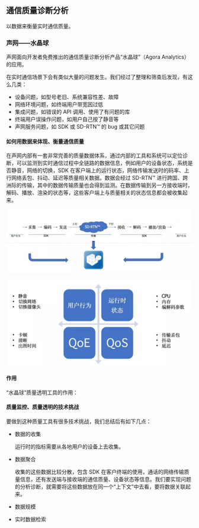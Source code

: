 ## 通信质量诊断分析

以数据来衡量实时通信质量。

### 声网——水晶球

声网面向开发者免费推出的通信质量诊断分析产品“水晶球”（Agora Analytics）的应用。

在实时通信场景下会有类似大量的问题发生。我们经过了整理和筛查后发现，有这么几类：

- 设备问题，如型号老旧、系统兼容性差、故障
- 网络环境问题，如终端用户带宽因过低
- 集成问题，如错误的 API 调用、使用了有问题的库
- 终端用户误操作问题，如用户自己按了静音等
- 声网服务问题，如 SDK 或 SD-RTN™ 的 bug 或其它问题

#### 如何用数据来体现、衡量通信质量

在声网内部有一套非常完善的质量数据体系，通过内部的工具和系统可以定位诊断，可以监测到实时通信过程中全链路的数据信息，例如用户的设备状态，系统是否静音，网络的切换，SDK 在客户端上的运行状态，网络传输发送时的码率、上行网络丢包、抖动、延迟等质量相关数据。数据会经过 SD-RTN™ 进行跨国、跨洲际的传输，其中的数据传输质量也会得到监测。在数据传输到另一方接收端时，解码、播放、渲染的状态等，这些客户端上与质量相关的状态信息都会被收集起来。

![](./png/全链路数据收集.jpg)

![](./png/体系化质量问题分类.jpg)

#### 作用

“水晶球”质量透明工具的作用：



#### 质量监控、质量透明的技术挑战

要做到这种质量工具有很多技术挑战，我们总结后有如下几点：

- 数据的收集

  运行时的指标需要从各地用户的设备上去收集。

- 数据聚合

  收集的这些数据比较分散，包含 SDK 在客户终端的使用，通话的网络传输质量信息，还有发送端与接收端的通信质量、设备状态等信息。我们要实现问题的分析诊断，就需要将这些数据放在同一个“上下文”中去看，要将数据关联起来。

- 数据规模

- 实时数据检索